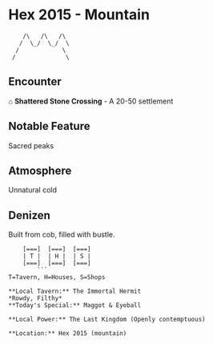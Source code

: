 # Hex 2015 - Mountain
```
    /\   /\   /\
   /  \_/  \_/  \
  /            \
 /              \
```

## Encounter

⌂ **Shattered Stone Crossing** - A 20-50 settlement

## Notable Feature

Sacred peaks

## Atmosphere

Unnatural cold

## Denizen

Built from cob, filled with bustle.

```
    [===]  [===]  [===]
    | T |  | H |  | S |
    [===]  [===]  [===]
        ```
T=Tavern, H=Houses, S=Shops

**Local Tavern:** The Immortal Hermit
*Rowdy, Filthy*
**Today's Special:** Maggot & Eyeball

**Local Power:** The Last Kingdom (Openly contemptuous)

**Location:** Hex 2015 (mountain)
